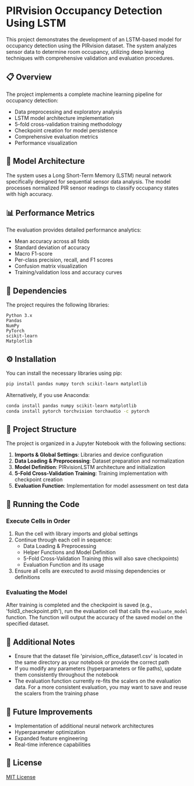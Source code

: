 # PIRvision Occupancy Detection Using LSTM
This project demonstrates the development of an LSTM-based model for occupancy detection using the PIRvision dataset. The system analyzes sensor data to determine room occupancy, utilizing deep learning techniques with comprehensive validation and evaluation procedures.

## 📋 Overview

The project implements a complete machine learning pipeline for occupancy detection:
- Data preprocessing and exploratory analysis
- LSTM model architecture implementation
- 5-fold cross-validation training methodology
- Checkpoint creation for model persistence
- Comprehensive evaluation metrics
- Performance visualization

## 🧠 Model Architecture

The system uses a Long Short-Term Memory (LSTM) neural network specifically designed for sequential sensor data analysis. The model processes normalized PIR sensor readings to classify occupancy states with high accuracy.

## 📊 Performance Metrics

The evaluation provides detailed performance analytics:
- Mean accuracy across all folds
- Standard deviation of accuracy
- Macro F1-score
- Per-class precision, recall, and F1 scores
- Confusion matrix visualization
- Training/validation loss and accuracy curves

## 🔧 Dependencies

The project requires the following libraries:

```
Python 3.x
Pandas
NumPy
PyTorch
scikit-learn
Matplotlib
```

## ⚙️ Installation

You can install the necessary libraries using pip:

```bash
pip install pandas numpy torch scikit-learn matplotlib
```

Alternatively, if you use Anaconda:

```bash
conda install pandas numpy scikit-learn matplotlib
conda install pytorch torchvision torchaudio -c pytorch
```

## 📁 Project Structure

The project is organized in a Jupyter Notebook with the following sections:

1. **Imports & Global Settings**: Libraries and device configuration
2. **Data Loading & Preprocessing**: Dataset preparation and normalization
3. **Model Definition**: PIRvisionLSTM architecture and initialization
4. **5-Fold Cross-Validation Training**: Training implementation with checkpoint creation
5. **Evaluation Function**: Implementation for model assessment on test data

## 🚀 Running the Code

### Execute Cells in Order

1. Run the cell with library imports and global settings
2. Continue through each cell in sequence:
   - Data Loading & Preprocessing
   - Helper Functions and Model Definition
   - 5-Fold Cross-Validation Training (this will also save checkpoints)
   - Evaluation Function and its usage
3. Ensure all cells are executed to avoid missing dependencies or definitions

### Evaluating the Model

After training is completed and the checkpoint is saved (e.g., 'fold3_checkpoint.pth'), run the evaluation cell that calls the `evaluate_model` function. The function will output the accuracy of the saved model on the specified dataset.

## 📝 Additional Notes

- Ensure that the dataset file 'pirvision_office_dataset1.csv' is located in the same directory as your notebook or provide the correct path
- If you modify any parameters (hyperparameters or file paths), update them consistently throughout the notebook
- The evaluation function currently re-fits the scalers on the evaluation data. For a more consistent evaluation, you may want to save and reuse the scalers from the training phase


## 🔄 Future Improvements

- Implementation of additional neural network architectures
- Hyperparameter optimization
- Expanded feature engineering
- Real-time inference capabilities

## 📄 License

[MIT License](LICENSE)

